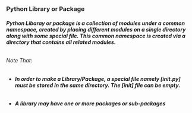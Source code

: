 ### **Python Library or Package**
###### **Python Libaray or package is a collection of modules under a common namespace, created by placing different modules on a single directory along with some special file. This common namespace is created via a directory that contains all related modules.**
###### Note That:
* ###### **In order to make a Library/Package, a special file namely *[__init__.py]* must be stored in the same directory. The *[__init__]* file can be empty.**
* ###### **A library may have one or more packages or sub-packages**
